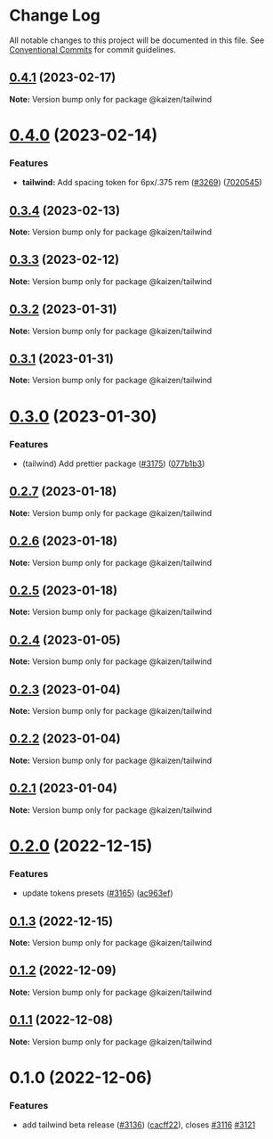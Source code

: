 # Change Log

All notable changes to this project will be documented in this file.
See [Conventional Commits](https://conventionalcommits.org) for commit guidelines.

## [0.4.1](https://github.com/cultureamp/kaizen-design-system/compare/@kaizen/tailwind@0.4.0...@kaizen/tailwind@0.4.1) (2023-02-17)

**Note:** Version bump only for package @kaizen/tailwind





# [0.4.0](https://github.com/cultureamp/kaizen-design-system/compare/@kaizen/tailwind@0.3.4...@kaizen/tailwind@0.4.0) (2023-02-14)


### Features

* **tailwind:** Add spacing token for 6px/.375 rem ([#3269](https://github.com/cultureamp/kaizen-design-system/issues/3269)) ([7020545](https://github.com/cultureamp/kaizen-design-system/commit/7020545a294bb072ca151e08ef8d1c628b32b4dd))





## [0.3.4](https://github.com/cultureamp/kaizen-design-system/compare/@kaizen/tailwind@0.3.3...@kaizen/tailwind@0.3.4) (2023-02-13)

**Note:** Version bump only for package @kaizen/tailwind





## [0.3.3](https://github.com/cultureamp/kaizen-design-system/compare/@kaizen/tailwind@0.3.2...@kaizen/tailwind@0.3.3) (2023-02-12)

**Note:** Version bump only for package @kaizen/tailwind





## [0.3.2](https://github.com/cultureamp/kaizen-design-system/compare/@kaizen/tailwind@0.3.1...@kaizen/tailwind@0.3.2) (2023-01-31)

**Note:** Version bump only for package @kaizen/tailwind





## [0.3.1](https://github.com/cultureamp/kaizen-design-system/compare/@kaizen/tailwind@0.3.0...@kaizen/tailwind@0.3.1) (2023-01-31)

**Note:** Version bump only for package @kaizen/tailwind





# [0.3.0](https://github.com/cultureamp/kaizen-design-system/compare/@kaizen/tailwind@0.2.7...@kaizen/tailwind@0.3.0) (2023-01-30)


### Features

* (tailwind) Add prettier package ([#3175](https://github.com/cultureamp/kaizen-design-system/issues/3175)) ([077b1b3](https://github.com/cultureamp/kaizen-design-system/commit/077b1b3ed69f7490859aa54597bcafe9ac8440c5))





## [0.2.7](https://github.com/cultureamp/kaizen-design-system/compare/@kaizen/tailwind@0.2.6...@kaizen/tailwind@0.2.7) (2023-01-18)

**Note:** Version bump only for package @kaizen/tailwind





## [0.2.6](https://github.com/cultureamp/kaizen-design-system/compare/@kaizen/tailwind@0.2.5...@kaizen/tailwind@0.2.6) (2023-01-18)

**Note:** Version bump only for package @kaizen/tailwind





## [0.2.5](https://github.com/cultureamp/kaizen-design-system/compare/@kaizen/tailwind@0.2.4...@kaizen/tailwind@0.2.5) (2023-01-18)

**Note:** Version bump only for package @kaizen/tailwind





## [0.2.4](https://github.com/cultureamp/kaizen-design-system/compare/@kaizen/tailwind@0.2.3...@kaizen/tailwind@0.2.4) (2023-01-05)

**Note:** Version bump only for package @kaizen/tailwind





## [0.2.3](https://github.com/cultureamp/kaizen-design-system/compare/@kaizen/tailwind@0.2.2...@kaizen/tailwind@0.2.3) (2023-01-04)

**Note:** Version bump only for package @kaizen/tailwind





## [0.2.2](https://github.com/cultureamp/kaizen-design-system/compare/@kaizen/tailwind@0.2.1...@kaizen/tailwind@0.2.2) (2023-01-04)

**Note:** Version bump only for package @kaizen/tailwind





## [0.2.1](https://github.com/cultureamp/kaizen-design-system/compare/@kaizen/tailwind@0.2.0...@kaizen/tailwind@0.2.1) (2023-01-04)

**Note:** Version bump only for package @kaizen/tailwind





# [0.2.0](https://github.com/cultureamp/kaizen-design-system/compare/@kaizen/tailwind@0.1.3...@kaizen/tailwind@0.2.0) (2022-12-15)


### Features

* update tokens presets ([#3165](https://github.com/cultureamp/kaizen-design-system/issues/3165)) ([ac963ef](https://github.com/cultureamp/kaizen-design-system/commit/ac963ef6bf5c30c345fc7f0911089b2ed4b15a49))





## [0.1.3](https://github.com/cultureamp/kaizen-design-system/compare/@kaizen/tailwind@0.1.2...@kaizen/tailwind@0.1.3) (2022-12-15)

**Note:** Version bump only for package @kaizen/tailwind





## [0.1.2](https://github.com/cultureamp/kaizen-design-system/compare/@kaizen/tailwind@0.1.1...@kaizen/tailwind@0.1.2) (2022-12-09)

**Note:** Version bump only for package @kaizen/tailwind





## [0.1.1](https://github.com/cultureamp/kaizen-design-system/compare/@kaizen/tailwind@0.1.0...@kaizen/tailwind@0.1.1) (2022-12-08)

**Note:** Version bump only for package @kaizen/tailwind





# 0.1.0 (2022-12-06)


### Features

* add tailwind beta release ([#3136](https://github.com/cultureamp/kaizen-design-system/issues/3136)) ([cacff22](https://github.com/cultureamp/kaizen-design-system/commit/cacff220e18ebdc6c2e24f28d5e363ad0ae3bc31)), closes [#3116](https://github.com/cultureamp/kaizen-design-system/issues/3116) [#3121](https://github.com/cultureamp/kaizen-design-system/issues/3121)
